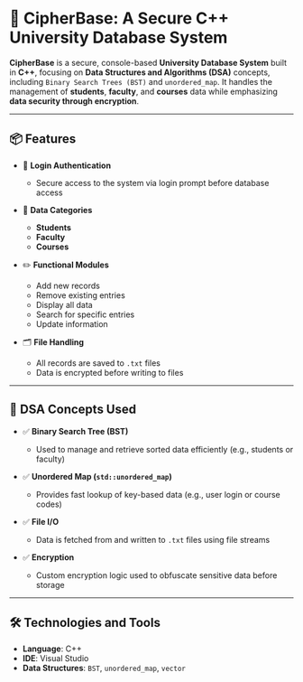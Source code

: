 # 🔐 CipherBase: A Secure C++ University Database System

**CipherBase** is a secure, console-based **University Database System** built in **C++**, focusing on **Data Structures and Algorithms (DSA)** concepts, including `Binary Search Trees (BST)` and `unordered_map`. It handles the management of **students**, **faculty**, and **courses** data while emphasizing **data security through encryption**.

---

## 📦 Features

- 🔐 **Login Authentication**
  - Secure access to the system via login prompt before database access

- 📁 **Data Categories**
  - **Students**
  - **Faculty**
  - **Courses**

- ✏️ **Functional Modules**
  - Add new records
  - Remove existing entries
  - Display all data
  - Search for specific entries
  - Update information

- 🗂️ **File Handling**
  - All records are saved to `.txt` files
  - Data is encrypted before writing to files

---

## 🧠 DSA Concepts Used

- ✅ **Binary Search Tree (BST)**
  - Used to manage and retrieve sorted data efficiently (e.g., students or faculty)
  
- ✅ **Unordered Map (`std::unordered_map`)**
  - Provides fast lookup of key-based data (e.g., user login or course codes)

- ✅ **File I/O**
  - Data is fetched from and written to `.txt` files using file streams

- ✅ **Encryption**
  - Custom encryption logic used to obfuscate sensitive data before storage

---

## 🛠️ Technologies and Tools

- **Language**: C++
- **IDE**: Visual Studio
- **Data Structures**: `BST`, `unordered_map`, `vector`
